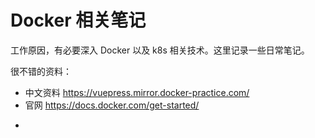 # Docker 相关笔记

工作原因，有必要深入 Docker 以及 k8s 相关技术。这里记录一些日常笔记。

很不错的资料：
- 中文资料 https://vuepress.mirror.docker-practice.com/
- 官网 https://docs.docker.com/get-started/

<!-- @import "[TOC]" {cmd="toc" depthFrom=3 depthTo=6 orderedList=false} -->

<!-- code_chunk_output -->

- [](#)

<!-- /code_chunk_output -->

### 
